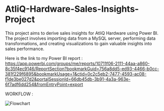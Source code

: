 # AtliQ-Hardware-Sales-Insights-Project
This project aims to derive sales insights for AtliQ Hardware using Power BI. The project involves importing data from a MySQL server, performing data transformations, and creating visualizations to gain valuable insights into sales performance.

Here is the link to my Power BI report : https://app.powerbi.com/groups/me/reports/10711f06-2111-44aa-a860-8c35f4ec9146/ReportSection?bookmarkGuid=756a8dd5-ed93-4466-b0cc-381f229f6895&bookmarkUsage=1&ctid=0c2c5eb2-7477-4593-ac08-f1de3be027d2&portalSessionId=66db45db-3b91-4a3a-963e-6f7adf6dd254&fromEntryPoint=export


WORKFLOW : 

![Flowchart](https://github.com/yashrajcan/AtliQ-Hardware-Sales-Insights-Project/assets/111443067/b7df798c-5584-47d2-aa0f-83d2e61d8151)


